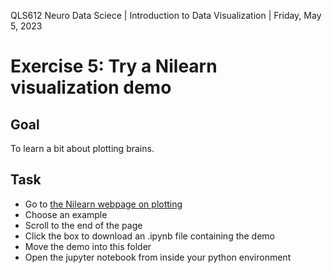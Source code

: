 QLS612 Neuro Data Sciece | Introduction to Data Visualization | Friday, May 5, 2023

# Exercise 5: Try a Nilearn visualization demo

## Goal
To learn a bit about plotting brains.

## Task
- Go to [the Nilearn webpage on plotting](https://nilearn.github.io/stable/plotting/index.html#plotting)
- Choose an example
- Scroll to the end of the page
- Click the box to download an .ipynb file containing the demo
- Move the demo into this folder
- Open the jupyter notebook from inside your python environment
